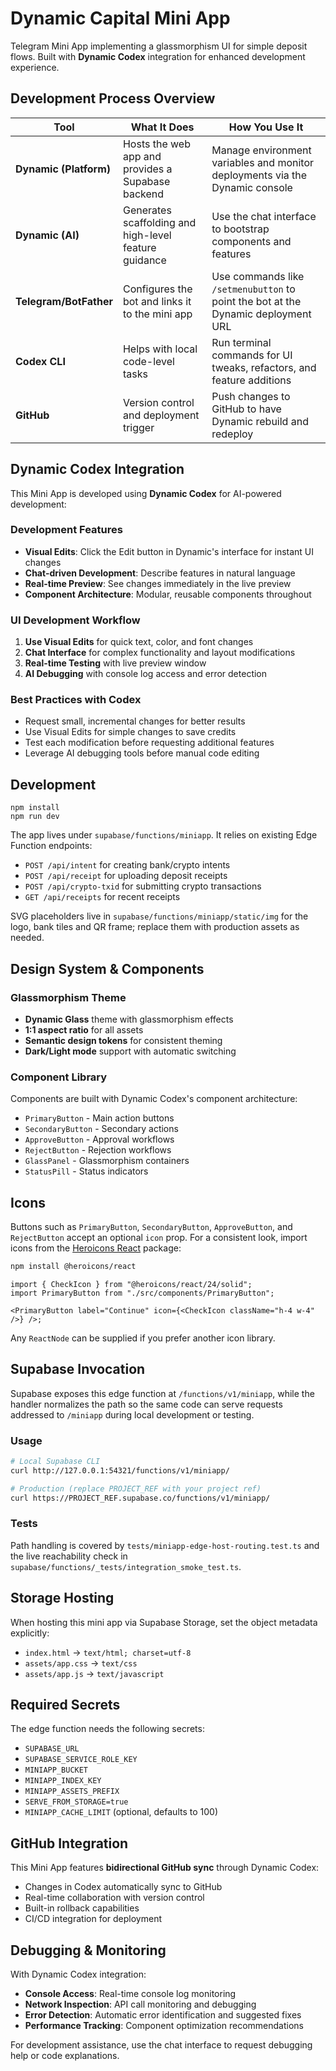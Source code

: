 # Dynamic Capital Mini App

Telegram Mini App implementing a glassmorphism UI for simple deposit flows. Built with **Dynamic Codex** integration for enhanced development experience.

## Development Process Overview

| Tool | What It Does | How You Use It |
| ---- | ------------ | -------------- |
| **Dynamic (Platform)** | Hosts the web app and provides a Supabase backend | Manage environment variables and monitor deployments via the Dynamic console |
| **Dynamic (AI)** | Generates scaffolding and high-level feature guidance | Use the chat interface to bootstrap components and features |
| **Telegram/BotFather** | Configures the bot and links it to the mini app | Use commands like `/setmenubutton` to point the bot at the Dynamic deployment URL |
| **Codex CLI** | Helps with local code-level tasks | Run terminal commands for UI tweaks, refactors, and feature additions |
| **GitHub** | Version control and deployment trigger | Push changes to GitHub to have Dynamic rebuild and redeploy |

## Dynamic Codex Integration

This Mini App is developed using **Dynamic Codex** for AI-powered development:

### Development Features
- **Visual Edits**: Click the Edit button in Dynamic's interface for instant UI changes
- **Chat-driven Development**: Describe features in natural language
- **Real-time Preview**: See changes immediately in the live preview
- **Component Architecture**: Modular, reusable components throughout

### UI Development Workflow
1. **Use Visual Edits** for quick text, color, and font changes
2. **Chat Interface** for complex functionality and layout modifications
3. **Real-time Testing** with live preview window
4. **AI Debugging** with console log access and error detection

### Best Practices with Codex
- Request small, incremental changes for better results
- Use Visual Edits for simple changes to save credits
- Test each modification before requesting additional features
- Leverage AI debugging tools before manual code editing

## Development

```
npm install
npm run dev
```

The app lives under `supabase/functions/miniapp`. It relies on existing Edge Function endpoints:

- `POST /api/intent` for creating bank/crypto intents
- `POST /api/receipt` for uploading deposit receipts
- `POST /api/crypto-txid` for submitting crypto transactions
- `GET /api/receipts` for recent receipts

SVG placeholders live in `supabase/functions/miniapp/static/img` for the logo, bank tiles and
QR frame; replace them with production assets as needed.

## Design System & Components

### Glassmorphism Theme
- **Dynamic Glass** theme with glassmorphism effects
- **1:1 aspect ratio** for all assets
- **Semantic design tokens** for consistent theming
- **Dark/Light mode** support with automatic switching

### Component Library
Components are built with Dynamic Codex's component architecture:
- `PrimaryButton` - Main action buttons
- `SecondaryButton` - Secondary actions
- `ApproveButton` - Approval workflows
- `RejectButton` - Rejection workflows
- `GlassPanel` - Glassmorphism containers
- `StatusPill` - Status indicators

## Icons

Buttons such as `PrimaryButton`, `SecondaryButton`, `ApproveButton`, and `RejectButton` accept an optional `icon` prop. For a consistent look, import icons from the [Heroicons React](https://github.com/tailwindlabs/heroicons) package:

```bash
npm install @heroicons/react
```

```tsx
import { CheckIcon } from "@heroicons/react/24/solid";
import PrimaryButton from "./src/components/PrimaryButton";

<PrimaryButton label="Continue" icon={<CheckIcon className="h-4 w-4" />} />;
```

Any `ReactNode` can be supplied if you prefer another icon library.

## Supabase Invocation

Supabase exposes this edge function at `/functions/v1/miniapp`, while the
handler normalizes the path so the same code can serve requests addressed to
`/miniapp` during local development or testing.

### Usage

```bash
# Local Supabase CLI
curl http://127.0.0.1:54321/functions/v1/miniapp/

# Production (replace PROJECT_REF with your project ref)
curl https://PROJECT_REF.supabase.co/functions/v1/miniapp/
```

### Tests

Path handling is covered by
`tests/miniapp-edge-host-routing.test.ts` and the live reachability
check in `supabase/functions/_tests/integration_smoke_test.ts`.

## Storage Hosting

When hosting this mini app via Supabase Storage, set the object metadata explicitly:

- `index.html` → `text/html; charset=utf-8`
- `assets/app.css` → `text/css`
- `assets/app.js` → `text/javascript`

## Required Secrets

The edge function needs the following secrets:

- `SUPABASE_URL`
- `SUPABASE_SERVICE_ROLE_KEY`
- `MINIAPP_BUCKET`
- `MINIAPP_INDEX_KEY`
- `MINIAPP_ASSETS_PREFIX`
- `SERVE_FROM_STORAGE=true`
- `MINIAPP_CACHE_LIMIT` (optional, defaults to 100)

## GitHub Integration

This Mini App features **bidirectional GitHub sync** through Dynamic Codex:
- Changes in Codex automatically sync to GitHub
- Real-time collaboration with version control
- Built-in rollback capabilities
- CI/CD integration for deployment

## Debugging & Monitoring

With Dynamic Codex integration:
- **Console Access**: Real-time console log monitoring
- **Network Inspection**: API call monitoring and debugging
- **Error Detection**: Automatic error identification and suggested fixes
- **Performance Tracking**: Component optimization recommendations

For development assistance, use the chat interface to request debugging help or code explanations.


